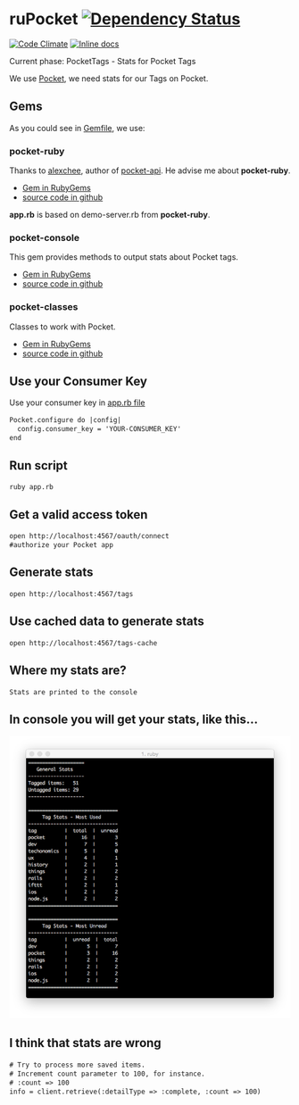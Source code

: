 # ruPocket [![Dependency Status](https://gemnasium.com/HartasCuerdas/ruPocket.svg)](https://gemnasium.com/HartasCuerdas/ruPocket)

[![Code Climate](https://codeclimate.com/github/HartasCuerdas/ruPocket/badges/gpa.svg)](https://codeclimate.com/github/HartasCuerdas/ruPocket) [![Inline docs](http://inch-ci.org/github/HartasCuerdas/ruPocket.svg?branch=master&style=flat)](http://inch-ci.org/github/HartasCuerdas/ruPocket)

Current phase: PocketTags - Stats for Pocket Tags

We use [Pocket](http://getpocket.com), we need stats for our Tags on Pocket.

## Gems

As you could see in [Gemfile](https://github.com/HartasCuerdas/ruPocket/blob/master/Gemfile), we use:

### pocket-ruby

Thanks to [alexchee](https://github.com/alexchee), author of [pocket-api](https://github.com/alexchee/pocket_api). He advise me about **pocket-ruby**.

- [Gem in RubyGems](https://rubygems.org/gems/pocket-ruby)
- [source code in github](https://github.com/turadg/pocket-ruby)

**app.rb** is based on demo-server.rb from **pocket-ruby**.

### pocket-console

This gem provides methods to output stats about Pocket tags.

- [Gem in RubyGems](https://rubygems.org/gems/pocket-console)
- [source code in github](https://github.com/HartasCuerdas/pocket-console)

### pocket-classes

Classes to work with Pocket.

- [Gem in RubyGems](https://rubygems.org/gems/pocket-classes)
- [source code in github](https://github.com/HartasCuerdas/pocket-classes)

## Use your Consumer Key

Use your consumer key in [app.rb file](https://github.com/HartasCuerdas/ruPocket/blob/master/app.rb#L17)

    Pocket.configure do |config|
      config.consumer_key = 'YOUR-CONSUMER_KEY'
    end

## Run script

    ruby app.rb

## Get a valid access token

    open http://localhost:4567/oauth/connect
    #authorize your Pocket app

## Generate stats

    open http://localhost:4567/tags

## Use cached data to generate stats

    open http://localhost:4567/tags-cache

## Where my stats are?

    Stats are printed to the console

## In console you will get your stats, like this...

![Pocket Tagging Stats](./README-src/pocket-tagging-stats.png)

## I think that stats are wrong

    # Try to process more saved items.
    # Increment count parameter to 100, for instance.
    # :count => 100
    info = client.retrieve(:detailType => :complete, :count => 100)
